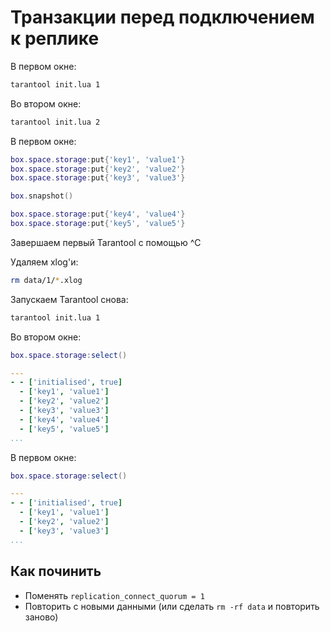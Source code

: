 # Транзакции перед подключением к реплике

В первом окне:

```bash
tarantool init.lua 1
```

Во втором окне:

```bash
tarantool init.lua 2
```

В первом окне:

```lua
box.space.storage:put{'key1', 'value1'}
box.space.storage:put{'key2', 'value2'}
box.space.storage:put{'key3', 'value3'}

box.snapshot()

box.space.storage:put{'key4', 'value4'}
box.space.storage:put{'key5', 'value5'}
```

Завершаем первый Tarantool с помощью ^C

Удаляем xlog'и:
```bash
rm data/1/*.xlog
```

Запускаем Tarantool снова:

```bash
tarantool init.lua 1
```

Во втором окне:

```lua
box.space.storage:select()
```

```yaml
---
- - ['initialised', true]
  - ['key1', 'value1']
  - ['key2', 'value2']
  - ['key3', 'value3']
  - ['key4', 'value4']
  - ['key5', 'value5']
...
```

В первом окне:

```lua
box.space.storage:select()
```

```yaml
---
- - ['initialised', true]
  - ['key1', 'value1']
  - ['key2', 'value2']
  - ['key3', 'value3']
...
```

## Как починить

- Поменять `replication_connect_quorum = 1`
- Повторить с новыми данными (или сделать `rm -rf data` и повторить заново)
